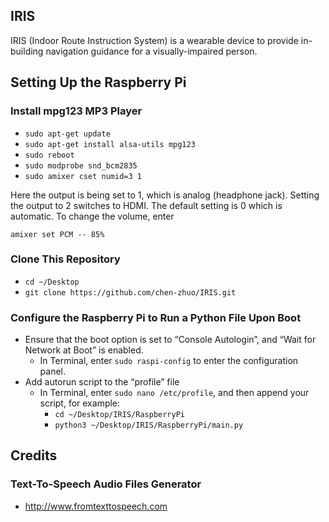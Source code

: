 ## IRIS
IRIS (Indoor Route Instruction System) is a wearable device to provide in-building navigation guidance for a
visually-impaired person.

## Setting Up the Raspberry Pi

### Install mpg123 MP3 Player
- `sudo apt-get update`
- `sudo apt-get install alsa-utils mpg123`
- `sudo reboot`
- `sudo modprobe snd_bcm2835`
- `sudo amixer cset numid=3 1`

Here the output is being set to 1, which is analog (headphone jack). Setting the output to 2 switches to HDMI. The
default setting is 0 which is automatic. To change the volume, enter

    amixer set PCM -- 85%

### Clone This Repository
- `cd ~/Desktop`
- `git clone https://github.com/chen-zhuo/IRIS.git`

### Configure the Raspberry Pi to Run a Python File Upon Boot
- Ensure that the boot option is set to “Console Autologin”, and “Wait for Network at Boot” is enabled.
    - In Terminal, enter `sudo raspi-config` to enter the configuration panel.
- Add autorun script to the “profile” file
    - In Terminal, enter `sudo nano /etc/profile`, and then append your script, for example:
        - `cd ~/Desktop/IRIS/RaspberryPi`
        - `python3 ~/Desktop/IRIS/RaspberryPi/main.py`

## Credits

### Text-To-Speech Audio Files Generator
- http://www.fromtexttospeech.com

